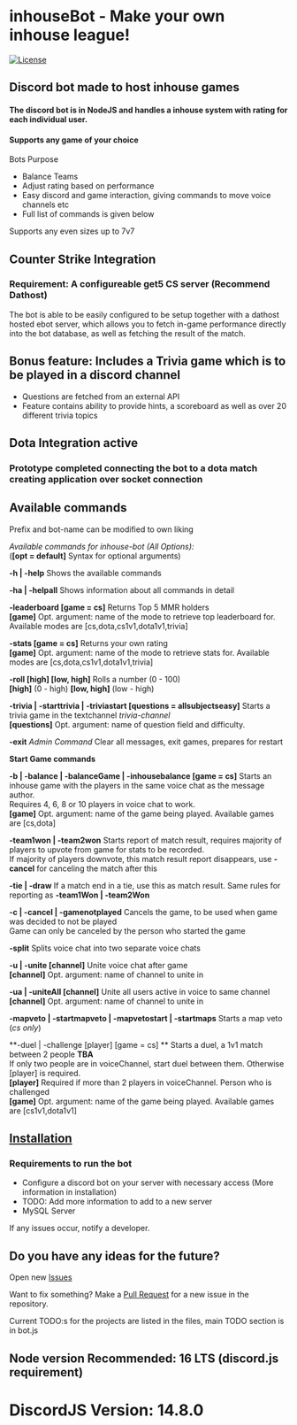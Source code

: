 # inhouseBot - Make your own inhouse league!

[![License](https://img.shields.io/github/license/mashape/apistatus.svg)](https://opensource.org/licenses/MIT)

## Discord bot made to host inhouse games

#### The discord bot is in NodeJS and handles a inhouse system with rating for each individual user. 
#### Supports any game of your choice
Bots Purpose

* Balance Teams
* Adjust rating based on performance
* Easy discord and game interaction, giving commands to move voice channels etc
* Full list of commands is given below

Supports any even sizes up to 7v7

## Counter Strike Integration

### Requirement: A configureable get5 CS server (Recommend Dathost)

The bot is able to be easily configured to be setup together with a dathost hosted ebot server, which allows you to fetch in-game performance directly into the bot database, as well as fetching the result of the match.

## Bonus feature: Includes a Trivia game which is to be played in a discord channel
* Questions are fetched from an external API
* Feature contains ability to provide hints, a scoreboard as well as over 20 different trivia topics

## Dota Integration active

### Prototype completed connecting the bot to a dota match creating application over socket connection

## Available commands

Prefix and bot-name can be modified to own liking

*Available commands for inhouse-bot (All Options):*  
(**[opt = default]** Syntax for optional arguments)

**-h | -help** Shows the available commands

**-ha | -helpall** Shows information about all commands in detail

**-leaderboard [game = cs]** Returns Top 5 MMR holders  
**[game]** Opt. argument: name of the mode to retrieve top leaderboard for. Available modes are [cs,dota,cs1v1,dota1v1,trivia]

**-stats [game = cs]** Returns your own rating  
**[game]** Opt. argument: name of the mode to retrieve stats for. Available modes are [cs,dota,cs1v1,dota1v1,trivia]

**-roll [high] [low, high]** Rolls a number (0 - 100)  
**[high]** (0 - high)           **[low, high]** (low - high)

**-trivia | -starttrivia | -triviastart [questions = allsubjectseasy]** Starts a trivia game in the textchannel *trivia-channel*  
**[questions]** Opt. argument: name of question field and difficulty.

**-exit** *Admin Command* Clear all messages, exit games, prepares for restart


**Start Game commands**

**-b | -balance | -balanceGame | -inhousebalance [game = cs]** Starts an inhouse game with the players in the same voice chat as the message author.   
Requires 4, 6, 8 or 10 players in voice chat to work.  
**[game]** Opt. argument: name of the game being played. Available games are [cs,dota]

**-team1won | -team2won** Starts report of match result, requires majority of players to upvote from game for stats to be recorded.   
If majority of players downvote, this match result report disappears, use **-cancel** for canceling the match after this

**-tie | -draw** If a match end in a tie, use this as match result. Same rules for reporting as **-team1Won | -team2Won**

**-c | -cancel | -gamenotplayed** Cancels the game, to be used when game was decided to not be played  
Game can only be canceled by the person who started the game

**-split** Splits voice chat into two separate voice chats

**-u | -unite [channel]** Unite voice chat after game  
**[channel]** Opt. argument: name of channel to unite in

**-ua | -uniteAll [channel]** Unite all users active in voice to same channel  
**[channel]** Opt. argument: name of channel to unite in

**-mapveto | -startmapveto | -mapvetostart | -startmaps** Starts a map veto (*cs only*)

**-duel | -challenge [player] [game = cs] ** Starts a duel, a 1v1 match between 2 people **TBA**  
If only two people are in voiceChannel, start duel between them. Otherwise [player] is required.  
**[player]** Required if more than 2 players in voiceChannel. Person who is challenged  
**[game]** Opt. argument: name of the game being played. Available games are [cs1v1,dota1v1]

## [Installation](https://github.com/Lolispo/inhouseBot/wiki/Installation)

### Requirements to run the bot

* Configure a discord bot on your server with necessary access (More information in installation)
* TODO: Add more information to add to a new server
* MySQL Server

If any issues occur, notify a developer.

## Do you have any ideas for the future?

Open new [Issues](https://github.com/Lolispo/inhouseBot/issues)

Want to fix something? Make a [Pull Request](https://github.com/Lolispo/inhouseBot/pulls) for a new issue in the repository.

Current TODO:s for the projects are listed in the files, main TODO section is in bot.js


## Node version Recommended: 16 LTS (discord.js requirement)

# DiscordJS Version: 14.8.0